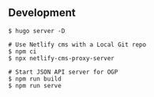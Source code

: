 ## Development

```shell
$ hugo server -D

# Use Netlify cms with a Local Git repo
$ npm ci
$ npx netlify-cms-proxy-server

# Start JSON API server for OGP
$ npm run build
$ npm run serve
```

